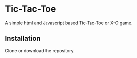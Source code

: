# Tic-Tac-Toe
A simple html and Javascript based Tic-Tac-Toe or X-O game.

## Installation
Clone or download the repository.
